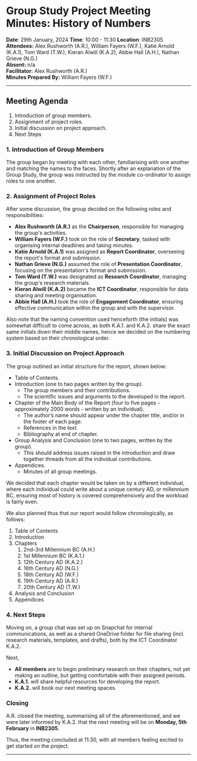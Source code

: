 # Group Study Project Meeting Minutes: History of Numbers

**Date**: 29th January, 2024
**Time**: 10:00 - 11:30
**Location**: INB2305
**Attendees:** Alex Rushworth (A.R.), William Fayers (W.F.), Katie Arnold (K.A.1), Tom Ward (T.W.), Kieran Alwill (K.A.2), Abbie Hall (A.H.), Nathan Grieve (N.G.)  
**Absent:** n/a  
**Facilitator:** Alex Rushworth (A.R.)  
**Minutes Prepared By:** William Fayers (W.F.)

---

## Meeting Agenda

1. Introduction of group members.
2. Assignment of project roles.
3. Initial discussion on project approach.
4. Next Steps

### 1. Introduction of Group Members

The group began by meeting with each other, familiarising with one another and matching the names to the faces. Shortly after an explanation of the Group Study, the group was instructed by the module co-ordinator to assign roles to one another.

### 2. Assignment of Project Roles

After some discussion, the group decided on the following roles and responsibilities:

- **Alex Rushworth (A.R.)** as the **Chairperson**, responsible for managing the group's activities.
- **William Fayers (W.F.)** took on the role of **Secretary**, tasked with organising internal deadlines and taking minutes.
- **Katie Arnold (K.A.1)** was assigned as **Report Coordinator**, overseeing the report's format and submission.
- **Nathan Grieve (N.G.)** assumed the role of **Presentation Coordinator**, focusing on the presentation's format and submission.
- **Tom Ward (T.W.)** was designated as **Research Coordinator**, managing the group's research materials.
- **Kieran Alwill (K.A.2)** became the **ICT Coordinator**, responsible for data sharing and meeting organisation.
- **Abbie Hall (A.H.)** took the role of **Engagement Coordinator**, ensuring effective communication within the group and with the supervisor.

Also note that the naming convention used henceforth (the initials) was somewhat difficult to come across, as both K.A.1. and K.A.2. share the exact same initials down their middle names, hence we decided on the numbering system based on their chronological order.

### 3. Initial Discussion on Project Approach

The group outlined an initial structure for the report, shown below:

- Table of Contents.
- Introduction (one to two pages written by the group).
	- The group members and their contributions.
	- The scientific issues and arguments to the developed in the report.
- Chapter of the Main Body of the Report (four to five pages - approximately 2000 words - written by an individual).
	- The author’s name should appear under the chapter title, and/or in the footer of each page.
	- References in the text.
	- Bibliography at end of chapter.
- Group Analysis and Conclusion (one to two pages, written by the group).
	- This should address issues raised in the introduction and draw together threads from all the individual contributions.
- Appendices.
	- Minutes of all group meetings.

We decided that each chapter would be taken on by a different individual, where each individual could write about a unique century AD, or millennium BC, ensuring most of history is covered comprehensively and the workload is fairly even.

We also planned thus that our report would follow chronologically, as follows:

1. Table of Contents
2. Introduction
3. Chapters
	1. 2nd-3rd Millennium BC (A.H.)
	2. 1st Millennium BC (K.A.1.)
	3. 12th Century AD (K.A.2.)
	4. 16th Century AD (N.G.)
	5. 18th Century AD (W.F.)
	6. 19th Century AD (A.R.)
	7. 20th Century AD (T.W.)
4. Analysis and Conclusion
5. Appendices

### 4. Next Steps

Moving on, a group chat was set up on Snapchat for internal communications, as well as a shared OneDrive folder for file sharing (incl. research materials, templates, and drafts), both by the ICT Coordinator K.A.2.

Next,
- **All members** are to begin preliminary research on their chapters, not yet making an outline, but getting comfortable with their assigned periods.
- **K.A.1.** will share helpful resources for developing the report.
- **K.A.2.** will book our next meeting spaces.

### Closing

A.R. closed the meeting, summarising all of the aforementioned, and we were later informed by K.A.2. that the next meeting will be on **Monday, 5th February** in **INB2305**.

Thus, the meeting concluded at 11:30, with all members feeling excited to get started on the project.

---
